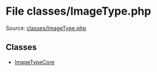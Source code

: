 File classes/ImageType.php
=========

Source: [classes/ImageType.php](https://github.com/PrestaShop/PrestaShop/blob/1.5.3.0/classes/ImageType.php)


Classes
-------

* [ImageTypeCore](class.ImageTypeCore.md)

